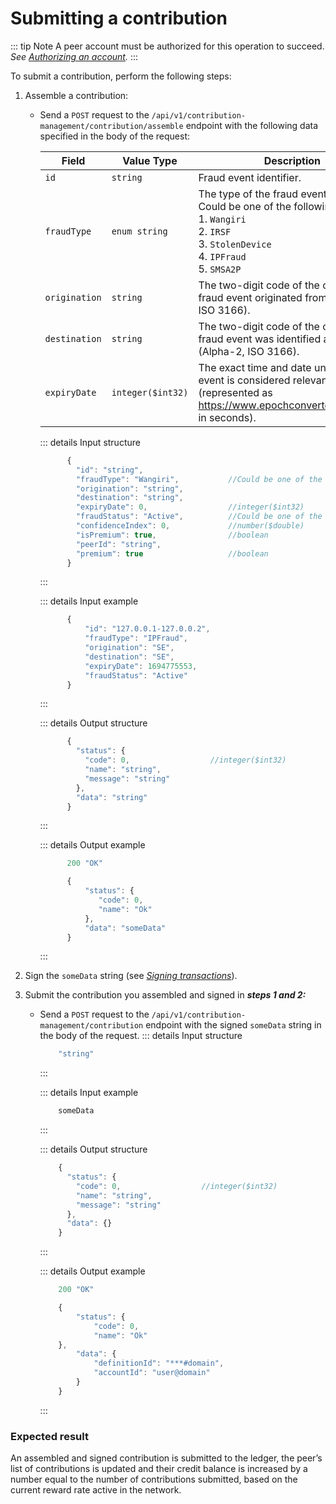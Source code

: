 # Submitting a contribution

::: tip Note
A peer account must be authorized for this operation to succeed.
*See [Authorizing an account](Authorizing_an_account.md).*
:::

To submit a contribution, perform the following steps:

1. Assemble a contribution:
    - Send a `POST` request to the `/api/v1/contribution-management/contribution/assemble` endpoint with the following data specified in the body of the request:


      | Field | Value Type | Description |
      | --- | --- | --- |
      | `id` | `string` | Fraud event identifier. |
      | `fraudType` | `enum string` | The type of the fraud event. <br> Could be one of the following: <br> 1. `Wangiri` <br> 2. `IRSF` <br> 3. `StolenDevice` <br> 4. `IPFraud` <br> 5. `SMSA2P` |
      | `origination` | `string` | The two-digit code of the country the fraud event originated from (Alpha-2, ISO 3166). |
      | `destination` | `string` | The two-digit code of the country the fraud event was identified as such (Alpha-2, ISO 3166). |
      | `expiryDate` | `integer($int32)` | The exact time and date until which the event is considered relevant (represented as https://www.epochconverter.com/clock in seconds). |


      ::: details Input structure

      ```jsx
            {
              "id": "string",
              "fraudType": "Wangiri",           //Could be one of the following: Wangiri, IRSF, StolenDevice, IPFraud, SMSA2P
              "origination": "string",
              "destination": "string",
              "expiryDate": 0,                  //integer($int32)
              "fraudStatus": "Active",          //Could be one of the following: Active, Expired, Flagged
              "confidenceIndex": 0,             //number($double)
              "isPremium": true,                //boolean
              "peerId": "string",
              "premium": true                   //boolean
            }
      ```
      :::

      ::: details Input example

      ```jsx
            {
            	"id": "127.0.0.1-127.0.0.2",
            	"fraudType": "IPFraud",
            	"origination": "SE",
            	"destination": "SE",
            	"expiryDate": 1694775553,
            	"fraudStatus": "Active"
            }
      ```
      :::

      ::: details Output structure

      ```jsx
            {
              "status": {
                "code": 0,                  //integer($int32)
                "name": "string",
                "message": "string"
              },
              "data": "string"
            }
      ```
      :::

      ::: details Output example

      ```jsx
            200 "OK"

            {
            	"status": {
            	   "code": 0,
            	   "name": "Ok"
            	},
            	"data": "someData"
            }
      ```
      :::

2. Sign the `someData` string (see *[Signing transactions](Signing_transactions.md)*).
3. Submit the contribution you assembled and signed in ***steps 1 and 2:***
    - Send a `POST` request to the `/api/v1/contribution-management/contribution` endpoint with the signed `someData` string in the body of the request.
        ::: details Input structure

        ```jsx
            "string"
        ```
        :::

        ::: details Input example

        ```jsx
            someData
        ```
        :::

        ::: details Output structure

        ```jsx
            {
              "status": {
                "code": 0,                  //integer($int32)
                "name": "string",
                "message": "string"
              },
              "data": {}
            }
        ```
        :::

        ::: details Output example

        ```jsx
            200 "OK"

            {
            	"status": {
            		"code": 0,
            		"name": "Ok"
            },
            	"data": {
            		"definitionId": "***#domain",
            		"accountId": "user@domain"
            	}
            }
        ```
        :::


### Expected result

An assembled and signed contribution is submitted to the ledger, the peer’s list of contributions is updated and their credit balance is increased by a number equal to the number of contributions submitted, based on the current reward rate active in the network.
